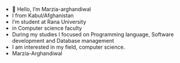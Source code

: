 - 👋 Hello, I’m Marzia-arghandiwal
-  I from Kabul/Afghanistan 
-  I’m student at Rana University 
-  in Computer science faculty
-  During my studies I focused on         Programming language, Software         development and Database management
-  I am interested in my field,            computer science.
-  Marzia-Arghandiwal
